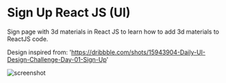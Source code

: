 # Sign Up React JS (UI)

Sign page with 3d materials in React JS to learn how to add 3d materials to ReactJS code.

Design inspired from: 'https://dribbble.com/shots/15943904-Daily-UI-Design-Challenge-Day-01-Sign-Up'

![screenshot](https://github.com/auliaptru/fe_react_signup/assets/102896996/3bbf9792-3cc6-4628-856b-57b9747994f6)

